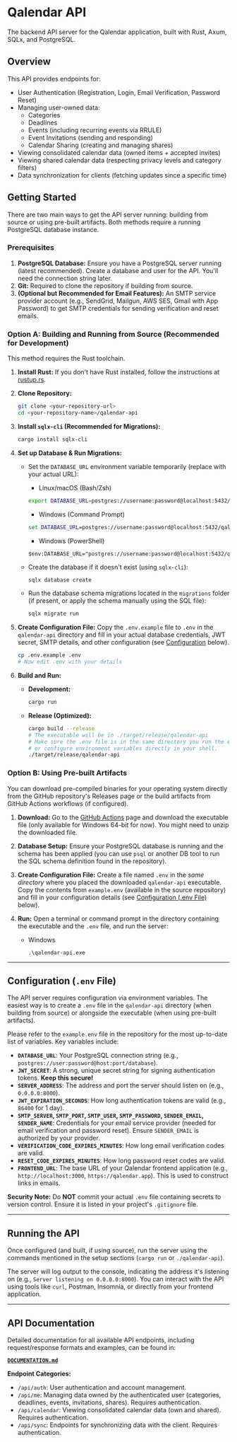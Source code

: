 # Qalendar API

<!-- [![Build Status](URL_TO_YOUR_CI_BADGE)](URL_TO_YOUR_CI_PIPELINE) -->
<!-- Optional: Add CI Badge -->
<!-- [![License: MIT](https://img.shields.io/badge/License-MIT-yellow.svg)](https://opensource.org/licenses/MIT) -->
<!-- Optional: Add License Badge -->

The backend API server for the Qalendar application, built with Rust, Axum, SQLx, and PostgreSQL.

## Overview

This API provides endpoints for:

* User Authentication (Registration, Login, Email Verification, Password Reset)
* Managing user-owned data:
  * Categories
  * Deadlines
  * Events (including recurring events via RRULE)
  * Event Invitations (sending and responding)
  * Calendar Sharing (creating and managing shares)
* Viewing consolidated calendar data (owned items + accepted invites)
* Viewing shared calendar data (respecting privacy levels and category filters)
* Data synchronization for clients (fetching updates since a specific time)

## Getting Started

There are two main ways to get the API server running: building from source or using pre-built artifacts. Both methods require a running PostgreSQL database instance.

### Prerequisites

1. **PostgreSQL Database:** Ensure you have a PostgreSQL server running (latest recommended). Create a database and user for the API. You'll need the connection string later.
2. **Git:** Required to clone the repository if building from source.
3. **(Optional but Recommended for Email Features):** An SMTP service provider account (e.g., SendGrid, Mailgun, AWS SES, Gmail with App Password) to get SMTP credentials for sending verification and reset emails.

### Option A: Building and Running from Source (Recommended for Development)

This method requires the Rust toolchain.

1. **Install Rust:** If you don't have Rust installed, follow the instructions at [rustup.rs](https://rustup.rs/).
2. **Clone Repository:**

    ```zsh
    git clone <your-repository-url>
    cd <your-repository-name>/qalendar-api
    ```

3. **Install `sqlx-cli` (Recommended for Migrations):**

    ```zsh
    cargo install sqlx-cli
    ```

4. **Set up Database & Run Migrations:**
    * Set the `DATABASE_URL` environment variable temporarily (replace with your actual URL):

        * Linux/macOS (Bash/Zsh)

        ```zsh
        export DATABASE_URL=postgres://username:password@localhost:5432/qalendar_db
        ```

        * Windows (Command Prompt)

        ```cmd
        set DATABASE_URL=postgres://username:password@localhost:5432/qalendar_db
        ```

        * Windows (PowerShell)

        ```pwsh
        $env:DATABASE_URL="postgres://username:password@localhost:5432/qalendar_db"
        ```

    * Create the database if it doesn't exist (using `sqlx-cli`):

        ```zsh
        sqlx database create
        ```

    * Run the database schema migrations located in the `migrations` folder (if present, or apply the schema manually using the SQL file):

        ```zsh
        sqlx migrate run
        ```

5. **Create Configuration File:** Copy the `.env.example` file to `.env` in the `qalendar-api` directory and fill in your actual database credentials, JWT secret, SMTP details, and other configuration (see [Configuration](#configuration) below).

    ```zsh
    cp .env.example .env
    # Now edit .env with your details
    ```

6. **Build and Run:**
    * **Development:**

        ```zsh
        cargo run
        ```

    * **Release (Optimized):**

        ```zsh
        cargo build --release
        # The executable will be in ./target/release/qalendar-api
        # Make sure the .env file is in the same directory you run the executable from,
        # or configure environment variables directly in your shell.
        ./target/release/qalendar-api
        ```

### Option B: Using Pre-built Artifacts

You can download pre-compiled binaries for your operating system directly from the GitHub repository's Releases page or the build artifacts from GitHub Actions workflows (if configured).

1. **Download:** Go to the [GitHub Actions](https://github.com/Qalendar/qalendar-api-rust/actions) page and download the executable file (only available for Windows 64-bit for now). You might need to unzip the downloaded file.
2. **Database Setup:** Ensure your PostgreSQL database is running and the schema has been applied (you can use `psql` or another DB tool to run the SQL schema definition found in the repository).
3. **Create Configuration File:** Create a file named `.env` in the *same directory* where you placed the downloaded `qalendar-api` executable. Copy the contents from `example.env` (available in the source repository) and fill in your configuration details (see [Configuration (.env File)](#configuration-env-file) below).
4. **Run:** Open a terminal or command prompt in the directory containing the executable and the `.env` file, and run the server:

    <!-- ```zsh
    # Linux/macOS (ensure executable permission: chmod +x qalendar-server-...)
    ./qalendar-server-<your-platform>
    ``` -->

    * Windows

        ```pwsh
        .\qalendar-api.exe
        ```

---

## Configuration (`.env` File)

The API server requires configuration via environment variables. The easiest way is to create a `.env` file in the `qalendar-api` directory (when building from source) or alongside the executable (when using pre-built artifacts).

Please refer to the `example.env` file in the repository for the most up-to-date list of variables. Key variables include:

* **`DATABASE_URL`**: Your PostgreSQL connection string (e.g., `postgres://user:password@host:port/database`).
* **`JWT_SECRET`**: A strong, unique secret string for signing authentication tokens. **Keep this secure!**
* **`SERVER_ADDRESS`**: The address and port the server should listen on (e.g., `0.0.0.0:8000`).
* **`JWT_EXPIRATION_SECONDS`**: How long authentication tokens are valid (e.g., `86400` for 1 day).
* **`SMTP_SERVER`, `SMTP_PORT`, `SMTP_USER`, `SMTP_PASSWORD`, `SENDER_EMAIL`, `SENDER_NAME`**: Credentials for your email service provider (needed for email verification and password reset). Ensure `SENDER_EMAIL` is authorized by your provider.
* **`VERIFICATION_CODE_EXPIRES_MINUTES`**: How long email verification codes are valid.
* **`RESET_CODE_EXPIRES_MINUTES`**: How long password reset codes are valid.
* **`FRONTEND_URL`**: The base URL of your Qalendar frontend application (e.g., `http://localhost:3000`, `https://qalendar.app`). This is used to construct links in emails.

**Security Note:** Do **NOT** commit your actual `.env` file containing secrets to version control. Ensure it is listed in your project's `.gitignore` file.

---

## Running the API

Once configured (and built, if using source), run the server using the commands mentioned in the setup sections (`cargo run` or `./qalendar-api`).

The server will log output to the console, indicating the address it's listening on (e.g., `Server listening on 0.0.0.0:8000`). You can interact with the API using tools like `curl`, Postman, Insomnia, or directly from your frontend application.

---

## API Documentation

Detailed documentation for all available API endpoints, including request/response formats and examples, can be found in:

**[`DOCUMENTATION.md`](./DOCUMENTATION.md)**

**Endpoint Categories:**

* `/api/auth`: User authentication and account management.
* `/api/me`: Managing data owned by the authenticated user (categories, deadlines, events, invitations, shares). Requires authentication.
* `/api/calendar`: Viewing consolidated calendar data (own and shared). Requires authentication.
* `/api/sync`: Endpoints for synchronizing data with the client. Requires authentication.

<!-- ---

## Contributing

*(Optional: Add guidelines for contributing if this is an open project)*

We welcome contributions! Please see `CONTRIBUTING.md` (if you create one) for details on how to contribute, report issues, and submit pull requests.

---

## License

*(Optional: Specify the project license)*

This project is licensed under the MIT License - see the `LICENSE` file for details. -->
